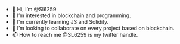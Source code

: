 - 👋 Hi, I’m @Sl6259
- 👀 I’m interested in blockchain and programming.
- 🌱 I’m currently learning JS and Solidity.
- 💞️ I’m looking to collaborate on every project based on blockchain.
- 📫 How to reach me @SL6259 is my twitter handle.

<!---
Sl6259/Sl6259 is a ✨ special ✨ repository because its `README.md` (this file) appears on your GitHub profile.
You can click the Preview link to take a look at your changes.
--->
